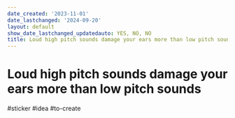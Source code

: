 ```yaml
---
date_created: '2023-11-01'
date_lastchanged: '2024-09-20'
layout: default
show_date_lastchanged_updatedauto: YES, NO, NO
title: Loud high pitch sounds damage your ears more than low pitch sounds
---
```

# Loud high pitch sounds damage your ears more than low pitch sounds

#sticker #idea #to-create 